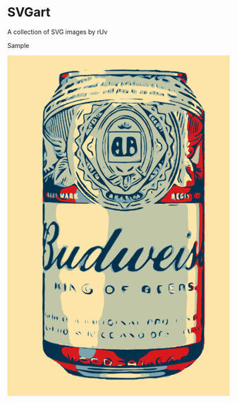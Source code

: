 # SVGart
A collection of SVG images by rUv

Sample

![alt tag](https://github.com/ruvnet/SVGart/blob/master/png/can1.png?raw=true)
